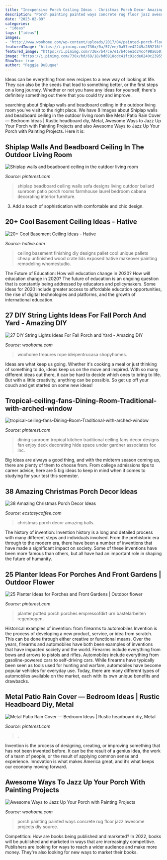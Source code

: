 ```yaml
---
title: "Inexpensive Porch Ceiling Ideas - Christmas Porch Decor Amazing Balls"
description: "Porch painting painted ways concrete rug floor jazz awesome projects diy source"
date: "2023-02-09"
categories:
- "ideas"
tags: ["ideas"]
images:
- "http://www.woohome.com/wp-content/uploads/2017/04/painted-porch-floor-6.jpg"
featuredImage: "https://i.pinimg.com/736x/0a/57/ee/0a57ee42249a289216f9189571cb80fb--sunroom-dining-dining-room-design.jpg"
featured_image: "https://i.pinimg.com/736x/b4/ce/e1/b4cee1d24cc498a6507b204278d1da26.jpg"
image: "https://i.pinimg.com/736x/bd/69/18/bd6918cdc41fc91cde0240c23955d94c.jpg"
ShowToc: true
author: "Peggie DuBuque"
---
```



Ideas can be everything from new recipes to a new way of looking at life. They can also be the seeds that lead to something better, or the first steps on a long journey. Whether or not you have any ideas for yourself, there's definitely something out there that you could try and improve.

	

		
searching about Shiplap walls and beadboard ceiling in the outdoor living room you've visit to the right place. We have 8 Images about Shiplap walls and beadboard ceiling in the outdoor living room like Metal Patio Rain Cover — Bedroom Ideas | Rustic headboard diy, Metal, Awesome Ways to Jazz Up Your Porch with Painting Projects and also Awesome Ways to Jazz Up Your Porch with Painting Projects. Here it is:
		
    
## Shiplap Walls And Beadboard Ceiling In The Outdoor Living Room

<img loading=lazy src="https://i.pinimg.com/736x/71/60/da/7160dae16956d9eff507fe01711f7d99.jpg" onerror="this.onerror=null;this.src='https://tse2.mm.bing.net/th?id=OIP.Dt-YDHHO5bdL0apXJEPbtwHaLH&amp;pid=15.1';" alt="Shiplap walls and beadboard ceiling in the outdoor living room">

_Source: pinterest.com_

>shiplap beadboard ceiling walls sofa designs living outdoor ballard sunroom patio porch rooms farmhouse laurel bedroom cabana decorating interior furniture. 

	

3. Add a touch of sophistication with comfortable and chic design.

    
## 20+ Cool Basement Ceiling Ideas - Hative

<img loading=lazy src="https://hative.com/wp-content/uploads/2014/05/basement-ceiling-ideas/8-basement-ceiling-old-pallet-crate-lids.jpg" onerror="this.onerror=null;this.src='https://tse3.mm.bing.net/th?id=OIP._k03zU26J4I17ADyjXtqvwHaJ4&amp;pid=15.1';" alt="20+ Cool Basement Ceiling Ideas - Hative">

_Source: hative.com_

>ceiling basement finishing diy designs pallet cool unique pallets cheap unfinished wood crate lids exposed hative makeover painting remodeling whomestudio. 

	

The Future of Education: How will education change in 2020?
How will education change in 2020? The future of education is an ongoing question that is constantly being addressed by educators and policymakers. Some ideas for 2020 include greater access to affordable education opportunities, the rise of digital technologies and platforms, and the growth of international education.

    
## 27 DIY String Lights Ideas For Fall Porch And Yard - Amazing DIY

<img loading=lazy src="https://www.woohome.com/wp-content/uploads/2017/09/string-lighting-ideas-for-Fall-yard-and-garden-7.jpg" onerror="this.onerror=null;this.src='https://tse4.mm.bing.net/th?id=OIP.T5G_kdl1xE-TqatAaRezYgHaLD&amp;pid=15.1';" alt="27 DIY String Lights Ideas For Fall Porch and Yard - Amazing DIY">

_Source: woohome.com_

>woohome treaures rope ideipentrucasa shopyhomes. 

	

Ideas are what keep us going. Whether it's cooking a meal or just thinking of something to do, ideas keep us on the move and inspired. With so many different ideas out there, it can be hard to decide which ones to bring to life. But with a little creativity, anything can be possible. So get up off your couch and get started on some new ideas!

    
## Tropical-ceiling-fans-Dining-Room-Traditional-with-arched-window

<img loading=lazy src="https://i.pinimg.com/736x/0a/57/ee/0a57ee42249a289216f9189571cb80fb--sunroom-dining-dining-room-design.jpg" onerror="this.onerror=null;this.src='https://tse4.mm.bing.net/th?id=OIP.myu47yi63_G0tHIHIDZHJgHaJ4&amp;pid=15.1';" alt="tropical-ceiling-fans-Dining-Room-Traditional-with-arched-window">

_Source: pinterest.com_

>dining sunroom tropical kitchen traditional ceiling fans decor designs fan enjoy deck decorating hide space under gardner associates fox inc. 

	

Big ideas are always a good thing, and with the midterm season coming up, there are plenty of them to choose from. From college admissions tips to career advice, here are 5 big ideas to keep in mind when it comes to studying for your test this semester.

    
## 38 Amazing Christmas Porch Decor Ideas

<img loading=lazy src="https://i1.wp.com/www.ecstasycoffee.com/wp-content/uploads/2016/10/Fancy-Red-and-Balls.jpg" onerror="this.onerror=null;this.src='https://tse1.mm.bing.net/th?id=OIP.SLI3zqg2IAH_MA9pexRVdgHaNz&amp;pid=15.1';" alt="38 Amazing Christmas Porch Decor Ideas">

_Source: ecstasycoffee.com_

>christmas porch decor amazing balls. 

	

The history of invention:
Invention history is a long and detailed process with many different steps and individuals involved. From the prehistoric era through to the modern era, there have been a number of inventions that have made a significant impact on society. Some of these inventions have been more famous than others, but all have had an important role in shaping the future of humanity.

    
## 25 Planter Ideas For Porches And Front Gardens | Outdoor Flower

<img loading=lazy src="https://i.pinimg.com/736x/bd/69/18/bd6918cdc41fc91cde0240c23955d94c.jpg" onerror="this.onerror=null;this.src='https://tse2.mm.bing.net/th?id=OIP.covVuxhDtB2flZme5wPJBAHaKu&amp;pid=15.1';" alt="25 Planter Ideas for Porches and Front Gardens | Outdoor flower">

_Source: pinterest.com_

>planter potted porch porches empressofdirt urn bastelarbeiten regenbogen. 

	

Historical examples of invention: from firearms to automobiles
Invention is the process of developing a new product, service, or idea from scratch. This can be done through either creative or functional means. Over the years, firearms and automobiles have both been examples of inventions that have impacted society and the world. Firearms include everything from bows and arrows to pistols and rifles. Automobiles include everything from gasoline-powered cars to self-driving cars. While firearms have typically been seen as tools used for hunting and warfare, automobiles have become popular vehicles for everyday use. Today, there are many different types of automobiles available on the market, each with its own unique benefits and drawbacks.

    
## Metal Patio Rain Cover — Bedroom Ideas | Rustic Headboard Diy, Metal

<img loading=lazy src="https://i.pinimg.com/736x/b4/ce/e1/b4cee1d24cc498a6507b204278d1da26.jpg" onerror="this.onerror=null;this.src='https://tse4.mm.bing.net/th?id=OIP.xLBl-YektFvP1tcU44b-owHaLH&amp;pid=15.1';" alt="Metal Patio Rain Cover — Bedroom Ideas | Rustic headboard diy, Metal">

_Source: pinterest.com_

>. 

	

Invention is the process of designing, creating, or improving something that has not been invented before. It can be the result of a genius idea, the work of a team of people, or the result of applying common sense and experience. Innovation is what makes America great, and it’s what keeps our economy moving forward.

    
## Awesome Ways To Jazz Up Your Porch With Painting Projects

<img loading=lazy src="http://www.woohome.com/wp-content/uploads/2017/04/painted-porch-floor-6.jpg" onerror="this.onerror=null;this.src='https://tse1.mm.bing.net/th?id=OIP.7Mkpw1KbIBayhlfbeHhM8QHaLJ&amp;pid=15.1';" alt="Awesome Ways to Jazz Up Your Porch with Painting Projects">

_Source: woohome.com_

>porch painting painted ways concrete rug floor jazz awesome projects diy source. 

	

Competition: How are books being published and marketed?
In 2022, books will be published and marketed in ways that are increasingly competitive. Publishers are looking for ways to reach a wider audience and make more money. They're also looking for new ways to market their books.


